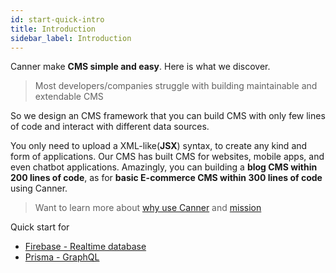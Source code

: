 ```yaml
---
id: start-quick-intro
title: Introduction
sidebar_label: Introduction
---
```


Canner make **CMS simple and easy**. Here is what we discover.

> Most developers/companies struggle with building maintainable and extendable CMS

So we design an CMS framework that you can build CMS with only few lines of code and interact with different data sources.

You only need to upload a XML-like(**JSX**) syntax, to create any kind and form of applications. Our CMS has built CMS for websites, mobile apps, and even chatbot applications.  Amazingly, you can building a **blog CMS within 200 lines of code**, as for **basic E-commerce CMS within 300 lines of code** using Canner.

> Want to learn more about [why use Canner](why-canner.md) and [mission](why-mission.md)

Quick start for 

- [Firebase - Realtime database](start-quick-firebase.md)
- [Prisma - GraphQL](start-quick-prisma.md)